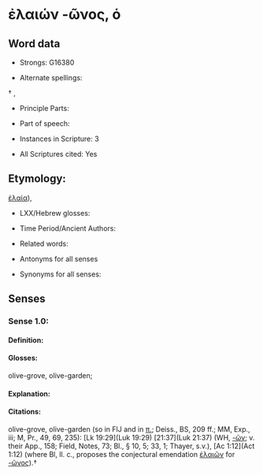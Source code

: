 # ἐλαιών -ῶνος, ὁ

<!-- Status: S2=NeedsEdits -->
<!-- Lexica used for edits:   -->

## Word data

* Strongs: G16380

* Alternate spellings:

† , 

* Principle Parts: 


* Part of speech: 


* Instances in Scripture: 3

* All Scriptures cited: Yes

## Etymology: 

[ἐλαία]()), 

* LXX/Hebrew glosses: 


* Time Period/Ancient Authors: 


* Related words: 

* Antonyms for all senses

* Synonyms for all senses: 


## Senses 


### Sense  1.0: 

#### Definition: 

#### Glosses: 

olive-grove, olive-garden; 

#### Explanation: 


#### Citations: 

olive-grove, olive-garden (so in FlJ and in [π.](); Deiss., BS, 209 ff.; MM, Exp., iii; M, Pr., 49, 69, 235): [Lk 19:29](Luk 19:29) [21:37](Luk 21:37) (WH, [-ῶν](); v. their App., 158; Field, Notes, 73; Bl., § 10, 5; 33, 1; Thayer, s.v.), [Ac 1:12](Act 1:12) (where Bl, ll. c., proposes the conjectural emendation [ἐλαιῶν]() for [-ῶνος]()).†
